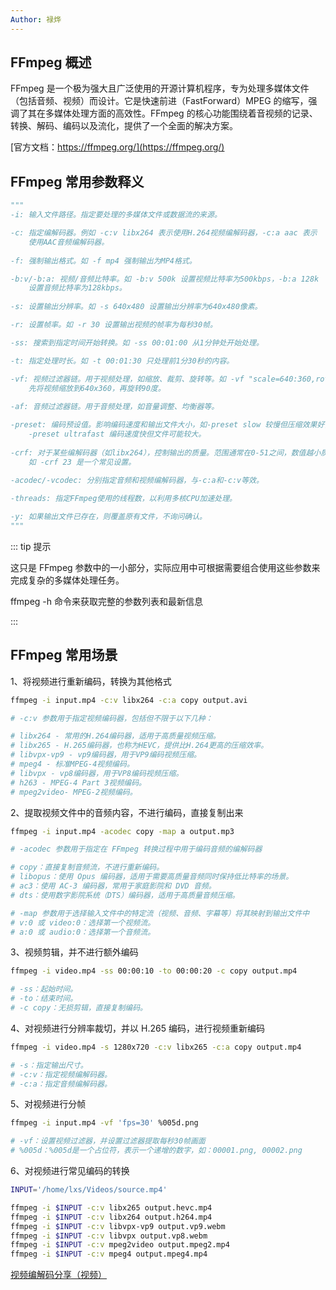 ```yaml
---
Author: 禄烨
---
```


## FFmpeg 概述

FFmpeg 是一个极为强大且广泛使用的开源计算机程序，专为处理多媒体文件（包括音频、视频）而设计。它是快速前进（FastForward）MPEG 的缩写，强调了其在多媒体处理方面的高效性。FFmpeg 的核心功能围绕着音视频的记录、转换、解码、编码以及流化，提供了一个全面的解决方案。

[官方文档：https://ffmpeg.org/](https://ffmpeg.org/)



## FFmpeg 常用参数释义

```python
"""
-i: 输入文件路径。指定要处理的多媒体文件或数据流的来源。

-c: 指定编解码器。例如 -c:v libx264 表示使用H.264视频编解码器，-c:a aac 表示
    使用AAC音频编解码器。
    
-f: 强制输出格式。如 -f mp4 强制输出为MP4格式。

-b:v/-b:a: 视频/音频比特率。如 -b:v 500k 设置视频比特率为500kbps，-b:a 128k 
    设置音频比特率为128kbps。
    
-s: 设置输出分辨率。如 -s 640x480 设置输出分辨率为640x480像素。

-r: 设置帧率。如 -r 30 设置输出视频的帧率为每秒30帧。

-ss: 搜索到指定时间开始转换。如 -ss 00:01:00 从1分钟处开始处理。

-t: 指定处理时长。如 -t 00:01:30 只处理前1分30秒的内容。

-vf: 视频过滤器链。用于视频处理，如缩放、裁剪、旋转等。如 -vf "scale=640:360,rotate=90" 
    先将视频缩放到640x360，再旋转90度。
    
-af: 音频过滤器链。用于音频处理，如音量调整、均衡器等。

-preset: 编码预设值。影响编码速度和输出文件大小，如-preset slow 较慢但压缩效果好，
    -preset ultrafast 编码速度快但文件可能较大。
    
-crf: 对于某些编解码器（如libx264），控制输出的质量。范围通常在0-51之间，数值越小质量越高，
    如 -crf 23 是一个常见设置。
    
-acodec/-vcodec: 分别指定音频和视频编解码器，与-c:a和-c:v等效。

-threads: 指定FFmpeg使用的线程数，以利用多核CPU加速处理。

-y: 如果输出文件已存在，则覆盖原有文件，不询问确认。
"""
```

::: tip 提示

这只是 FFmpeg 参数中的一小部分，实际应用中可根据需要组合使用这些参数来完成复杂的多媒体处理任务。

ffmpeg -h 命令来获取完整的参数列表和最新信息

:::



## FFmpeg 常用场景

1、将视频进行重新编码，转换为其他格式

```bash
ffmpeg -i input.mp4 -c:v libx264 -c:a copy output.avi

# -c:v 参数用于指定视频编码器，包括但不限于以下几种：

# libx264 - 常用的H.264编码器，适用于高质量视频压缩。
# libx265 - H.265编码器，也称为HEVC，提供比H.264更高的压缩效率。
# libvpx-vp9 - vp9编码器，用于VP9编码视频压缩。
# mpeg4 - 标准MPEG-4视频编码。
# libvpx - vp8编码器，用于VP8编码视频压缩。
# h263 - MPEG-4 Part 3视频编码。
# mpeg2video- MPEG-2视频编码。

```

2、提取视频文件中的音频内容，不进行编码，直接复制出来

```bash
ffmpeg -i input.mp4 -acodec copy -map a output.mp3

# -acodec 参数用于指定在 FFmpeg 转换过程中用于编码音频的编解码器

# copy：直接复制音频流，不进行重新编码。
# libopus：使用 Opus 编码器，适用于需要高质量音频同时保持低比特率的场景。
# ac3：使用 AC-3 编码器，常用于家庭影院和 DVD 音频。
# dts：使用数字影院系统（DTS）编码器，适用于高质量音频压缩。

# -map 参数用于选择输入文件中的特定流（视频、音频、字幕等）将其映射到输出文件中
# v:0 或 video:0：选择第一个视频流。
# a:0 或 audio:0：选择第一个音频流。

```

3、视频剪辑，并不进行额外编码

```bash
ffmpeg -i video.mp4 -ss 00:00:10 -to 00:00:20 -c copy output.mp4

# -ss：起始时间。
# -to：结束时间。
# -c copy：无损剪辑，直接复制编码。

```

4、对视频进行分辨率裁切，并以 H.265 编码，进行视频重新编码

```bash
ffmpeg -i video.mp4 -s 1280x720 -c:v libx265 -c:a copy output.mp4

# -s：指定输出尺寸。
# -c:v：指定视频编解码器。
# -c:a：指定音频编解码器。

```

5、对视频进行分帧

```bash
ffmpeg -i input.mp4 -vf 'fps=30' %005d.png

# -vf：设置视频过滤器，并设置过滤器提取每秒30帧画面
# %005d：%005d是一个占位符，表示一个递增的数字，如：00001.png, 00002.png

```

6、对视频进行常见编码的转换

```bash
INPUT='/home/lxs/Videos/source.mp4'

ffmpeg -i $INPUT -c:v libx265 output.hevc.mp4
ffmpeg -i $INPUT -c:v libx264 output.h264.mp4
ffmpeg -i $INPUT -c:v libvpx-vp9 output.vp9.webm
ffmpeg -i $INPUT -c:v libvpx output.vp8.webm
ffmpeg -i $INPUT -c:v mpeg2video output.mpeg2.mp4
ffmpeg -i $INPUT -c:v mpeg4 output.mpeg4.mp4
```

[视频编解码分享（视频）](https://tdoc.uniontech.com/%E8%A7%86%E9%A2%91%E6%95%99%E7%A8%8B/%E8%A7%86%E9%A2%91%E7%BC%96%E8%A7%A3%E7%A0%81%E5%88%86%E4%BA%AB.html)

